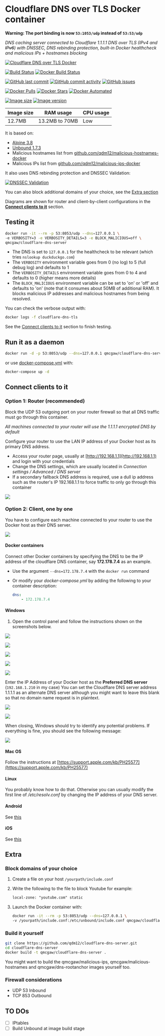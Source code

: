 # Cloudflare DNS over TLS Docker container

**Warning: The port binding is now `53:1053/udp` instead of `53:53/udp`**

*DNS caching server connected to Cloudflare 1.1.1.1 DNS over TLS (IPv4 and ~~IPv6~~) with DNSSEC, DNS rebinding protection, built-in Docker healthcheck and malicious IPs + hostnames blocking*

[![Cloudflare DNS over TLS Docker](https://github.com/qdm12/cloudflare-dns-server/raw/master/readme/title.png)](https://hub.docker.com/r/qmcgaw/cloudflare-dns-server)

[![Build Status](https://travis-ci.org/qdm12/cloudflare-dns-server.svg?branch=master)](https://travis-ci.org/qdm12/cloudflare-dns-server)
[![Docker Build Status](https://img.shields.io/docker/build/qmcgaw/cloudflare-dns-server.svg)](https://hub.docker.com/r/qmcgaw/cloudflare-dns-server)

[![GitHub last commit](https://img.shields.io/github/last-commit/qdm12/cloudflare-dns-server.svg)](https://github.com/qdm12/cloudflare-dns-server/commits)
[![GitHub commit activity](https://img.shields.io/github/commit-activity/y/qdm12/cloudflare-dns-server.svg)](https://github.com/qdm12/cloudflare-dns-server/commits)
[![GitHub issues](https://img.shields.io/github/issues/qdm12/cloudflare-dns-server.svg)](https://github.com/qdm12/cloudflare-dns-server/issues)

[![Docker Pulls](https://img.shields.io/docker/pulls/qmcgaw/cloudflare-dns-server.svg)](https://hub.docker.com/r/qmcgaw/cloudflare-dns-server)
[![Docker Stars](https://img.shields.io/docker/stars/qmcgaw/cloudflare-dns-server.svg)](https://hub.docker.com/r/qmcgaw/cloudflare-dns-server)
[![Docker Automated](https://img.shields.io/docker/automated/qmcgaw/cloudflare-dns-server.svg)](https://hub.docker.com/r/qmcgaw/cloudflare-dns-server)

[![Image size](https://images.microbadger.com/badges/image/qmcgaw/cloudflare-dns-server.svg)](https://microbadger.com/images/qmcgaw/cloudflare-dns-server)
[![Image version](https://images.microbadger.com/badges/version/qmcgaw/cloudflare-dns-server.svg)](https://microbadger.com/images/qmcgaw/cloudflare-dns-server)

| Image size | RAM usage | CPU usage |
| --- | --- | --- |
| 12.7MB | 13.2MB to 70MB | Low |

It is based on:

- [Alpine 3.8](https://alpinelinux.org)
- [Unbound 1.7.3](https://pkgs.alpinelinux.org/package/v3.8/main/x86_64/unbound)
- Malicious hostnames list from [github.com/qdm12/malicious-hostnames-docker](https://github.com/qdm12/malicious-hostnames-docker)
- Malicious IPs list from [github.com/qdm12/malicious-ips-docker](https://github.com/qdm12/malicious-ips-docker)

It also uses DNS rebinding protection and DNSSEC Validation:

[![DNSSEC Validation](https://github.com/qdm12/cloudflare-dns-server/blob/master/readme/rootcanary.org.png?raw=true)](https://www.rootcanary.org/test.html)

You can also block additional domains of your choice, see the [Extra section](#Extra)

Diagrams are shown for router and client-by-client configurations in the [**Connect clients to it**](#connect-clients-to-it) section.

## Testing it

```bash
docker run -it --rm -p 53:8053/udp --dns=127.0.0.1 \
-e VERBOSITY=3 -e VERBOSITY_DETAILS=3 -e BLOCK_MALICIOUS=off \
qmcgaw/cloudflare-dns-server
```


- The DNS is set to `127.0.0.1` for the healthcheck to be relevant (which tries `nslookup duckduckgo.com`)
- The `VERBOSITY` environment variable goes from 0 (no log) to 5 (full debug log) and defaults to 1
- The `VERBOSITY_DETAILS` environment variable goes from 0 to 4 and defaults to 0 (higher means more details)
- The `BLOCK_MALICIOUS` environment variable can be set to 'on' or 'off' and defaults to 'on' (note that it consumes about 50MB of additional RAM). It blocks malicious IP addresses and malicious hostnames from being resolved.

You can check the verbose output with:

```bash
docker logs -f cloudflare-dns-tls
```

See the [Connect clients to it](#connect-clients-to-it) section to finish testing.

## Run it as a daemon

```bash
docker run -d -p 53:8053/udp --dns=127.0.0.1 qmcgaw/cloudflare-dns-server
```


or use [docker-compose.yml](https://github.com/qdm12/cloudflare-dns-server/blob/master/docker-compose.yml) with:


```bash
docker-compose up -d
```

## Connect clients to it

### Option 1: Router (recommended)

Block the UDP 53 outgoing port on your router firewall so that all DNS traffic must go through this container.

*All machines connected to your router will use the 1.1.1.1 encrypted DNS by default*

Configure your router to use the LAN IP address of your Docker host as its primary DNS address.

- Access your router page, usually at [http://192.168.1.1](http://192.168.1.1) and login with your credentials
- Change the DNS settings, which are usually located in *Connection settings / Advanced / DNS server*
- If a secondary fallback DNS address is required, use a dull ip address such as the router's IP 192.168.1.1 to force traffic to only go through this container

![](https://github.com/qdm12/cloudflare-dns-server/blob/master/readme/diagram-router.png?raw=true)

### Option 2: Client, one by one

You have to configure each machine connected to your router to use the Docker host as their DNS server.

![](https://github.com/qdm12/cloudflare-dns-server/blob/master/readme/diagram-clients.png?raw=true)

#### Docker containers

Connect other Docker containers by specifying the DNS to be the IP address of the cloudflare DNS container, say **172.178.7.4** as an example.

- Use the argument `--dns=172.178.7.4` with the `docker run` command
- Or modify your *docker-compose.yml* by adding the following to your container description:

    ```yml
    dns:
        - 172.178.7.4
    ```

#### Windows

1. Open the control panel and follow the instructions shown on the screenshots below.

![](https://github.com/qdm12/cloudflare-dns-server/blob/master/readme/windows1.png?raw=true)

![](https://github.com/qdm12/cloudflare-dns-server/blob/master/readme/windows2.png?raw=true)

![](https://github.com/qdm12/cloudflare-dns-server/blob/master/readme/windows3.png?raw=true)

![](https://github.com/qdm12/cloudflare-dns-server/blob/master/readme/windows4.png?raw=true)

![](https://github.com/qdm12/cloudflare-dns-server/blob/master/readme/windows5.png?raw=true)

Enter the IP Address of your Docker host as the **Preferred DNS server** (`192.168.1.210` in my case)
You can set the Cloudflare DNS server address 1.1.1.1 as an alternate DNS server although you might want to 
leave this blank so that no domain name request is in plaintext.

![](https://github.com/qdm12/cloudflare-dns-server/blob/master/readme/windows6.png?raw=true)

![](https://github.com/qdm12/cloudflare-dns-server/blob/master/readme/windows7.png?raw=true)

When closing, Windows should try to identify any potential problems. 
If everything is fine, you should see the following message:

![](https://github.com/qdm12/cloudflare-dns-server/blob/master/readme/windows8.png?raw=true)

#### Mac OS

Follow the instructions at [https://support.apple.com/kb/PH25577](https://support.apple.com/kb/PH25577)

#### Linux

You probably know how to do that. Otherwise you can usually modify the first line of */etc/resolv.conf* by changing the IP address 
of your DNS server.

#### Android

See [this](http://xslab.com/2013/08/how-to-change-dns-settings-on-android/)

#### iOS

See [this](http://www.macinstruct.com/node/558)

## Extra

### Block domains of your choice

1. Create a file on your host `/yourpath/include.conf`
1. Write the following to the file to block Youtube for example:

    ```txt
    local-zone: "youtube.com" static
    ```

1. Launch the Docker container with:

    ```bash
    docker run -it --rm -p 53:8053/udp --dns=127.0.0.1 \
    -v /yourpath/include.conf:/etc/unbound/include.conf qmcgaw/cloudflare-dns-server
    ```

### Build it yourself

```bash
git clone https://github.com/qdm12/cloudflare-dns-server.git
cd cloudflare-dns-server
docker build -t qmcgaw/cloudflare-dns-server .
```


You might want to build the qmcgaw/malicious-ips, qmcgaw/malicious-hostnames and qmcgaw/dns-rootanchor images yourself too.

### Firewall considerations

- UDP 53 Inbound
- TCP 853 Outbound

## TO DOs

- [ ] IPtables
- [ ] Build Unbound at image build stage
